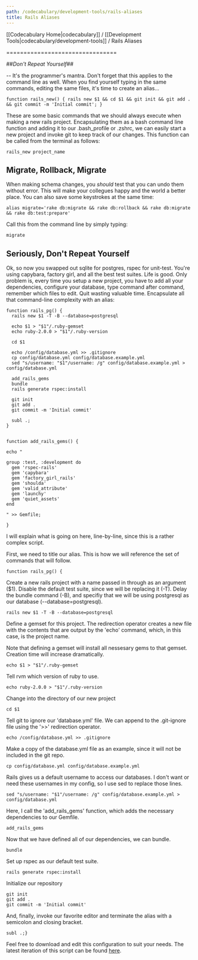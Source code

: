 ```yaml
---
path: /codecabulary/development-tools/rails-aliases
title: Rails Aliases
---
```

[[Codecabulary Home|codecabulary]] / [[Development Tools|codecabulary/development-tools]] / Rails Aliases

<!-- ---title: Rails Aliases -->
================================

##_Don't Repeat Yourself_##

-- It's the programmer's mantra. Don't forget that this applies to the command line as well. When you find yourself typing in the same commands, editing the same files, it's time to create an alias...

    function rails_new() { rails new $1 && cd $1 && git init && git add . && git commit -m 'Initial commit'; }

These are some basic commands that we should always execute when making a new rails project. Encapsulating them as a bash command line function and adding it to our .bash_profile or .zshrc, we can easily start a new project and invoke git to keep track of our changes. This function can be called from the terminal as follows:

    rails_new project_name


## Migrate, Rollback, Migrate ##

When making schema changes, you _should_ test that you can undo them without error. This will make your collegues happy and the world a better place. You can also save some keystrokes at the same time:

    alias migrate='rake db:migrate && rake db:rollback && rake db:migrate && rake db:test:prepare'

Call this from the command line by simply typing:

    migrate


## Seriously, Don't Repeat Yourself ##

Ok, so now you swapped out sqlite for postgres, rspec for unit-test. You're using capybara, factory girl, and all the best test suites. Life is good. Only problem is, every time you setup a new project, you have to add all your dependencies, configure your database, type command after command, remember which files to edit. Quit wasting valuable time. Encapsulate all that command-line complexity with an alias:

    function rails_pg() {
      rails new $1 -T -B --database=postgresql

      echo $1 > "$1"/.ruby-gemset
      echo ruby-2.0.0 > "$1"/.ruby-version

      cd $1

      echo /config/database.yml >> .gitignore
      cp config/database.yml config/database.example.yml
      sed "s/username: "$1"/username: /g" config/database.example.yml > config/database.yml

      add_rails_gems
      bundle
      rails generate rspec:install

      git init
      git add .
      git commit -m 'Initial commit'

      subl .;
    }


    function add_rails_gems() {

    echo "

    group :test, :development do
      gem 'rspec-rails'
      gem 'capybara'
      gem 'factory_girl_rails'
      gem 'shoulda'
      gem 'valid_attribute'
      gem 'launchy'
      gem 'quiet_assets'
    end

    " >> Gemfile;

    }

I will explain what is going on here, line-by-line, since this is a rather complex script.

First, we need to title our alias. This is how we will reference the set of commands that will follow.

    function rails_pg() {

Create a new rails project with a name passed in through as an argument ($1). Disable the default test suite, since we will be replacing it (-T). Delay the bundle command (-B), and specifiy that we will be using postgresql as our database (--database=postgresql).

    rails new $1 -T -B --database=postgresql

Define a gemset for this project. The redirection operator creates a new file with the contents that are output by the 'echo' command, which, in this case, is the project name.

Note that defining a gemset will install all nessesary gems to that gemset.  Creation time will increase dramatically.

    echo $1 > "$1"/.ruby-gemset

Tell rvm which version of ruby to use.

    echo ruby-2.0.0 > "$1"/.ruby-version

Change into the directory of our new project

    cd $1

Tell git to ignore our 'database.yml' file. We can append to the .git-ignore file using the '>>' redirection operator.

    echo /config/database.yml >> .gitignore

Make a copy of the database.yml file as an example, since it will not be included in the git repo.

    cp config/database.yml config/database.example.yml

Rails gives us a default username to access our databases. I don't want or need these usernames in my config, so I use sed to replace those lines.

    sed "s/username: "$1"/username: /g" config/database.example.yml > config/database.yml

Here, I call the 'add_rails_gems' function, which adds the necessary dependencies to our Gemfile.

    add_rails_gems

Now that we have defined all of our dependencies, we can bundle.

    bundle

Set up rspec as our default test suite.

    rails generate rspec:install

Initialize our repository

    git init
    git add .
    git commit -m 'Initial commit'

And, finally, invoke our favorite editor and terminate the alias with a semicolon and closing bracket.

    subl .;}

Feel free to download and edit this configuration to suit your needs. The latest iteration of this script can be found [here](https://gist.github.com/radavis/6539343).
